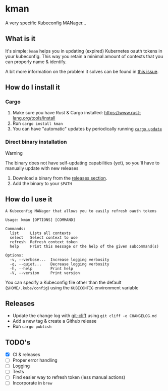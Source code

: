 # kman

A very specific Kubeconfig MANager...

## What is it

It's simple; `kman` helps you in updating (expired) Kubernetes oauth tokens in your kubeconfig.
This way you retain a minimal amount of contexts that you can properly name & identify.

A bit more information on the problem it solves can be found in [this issue](https://github.com/sunny0826/kubecm/issues/1022#issuecomment-2456709999).

## How do I install it

### Cargo

1. Make sure you have Rust & Cargo installed: https://www.rust-lang.org/tools/install
2. Run `cargo install kman`
3. You can have "automatic" updates by periodically running [`cargo update`](https://github.com/nabijaczleweli/cargo-update)

### Direct binary installation

> [!WARNING]
> The binary does not have self-updating capabilities (yet), so you'll have to manually update with new releases

1. Download a binary from the [releases section](https://github.com/Stef16Robbe/kman/releases).
2. Add the binary to your `$PATH`

## How do I use it

```
A Kubeconfig MANager that allows you to easily refresh oauth tokens

Usage: kman [OPTIONS] [COMMAND]

Commands:
  list     Lists all contexts
  select   Select context to use
  refresh  Refresh context token
  help     Print this message or the help of the given subcommand(s)

Options:
  -v, --verbose...  Increase logging verbosity
  -q, --quiet...    Decrease logging verbosity
  -h, --help        Print help
  -V, --version     Print version
```

You can specify a Kubeconfig file other than the default (`$HOME/.kube/config`) using the `KUBECONFIG` environment variable

## Releases

- Update the change log with [git-cliff](https://git-cliff.org/) using `git cliff -o CHANGELOG.md`
- Add a new tag & create a Github release
- Run `cargo publish`

## TODO's

- [x] CI & releases
- [ ] Proper error handling
- [ ] Logging
- [ ] Tests
- [ ] Find easier way to refresh token (less manual actions)
- [ ] Incorporate in `brew`
